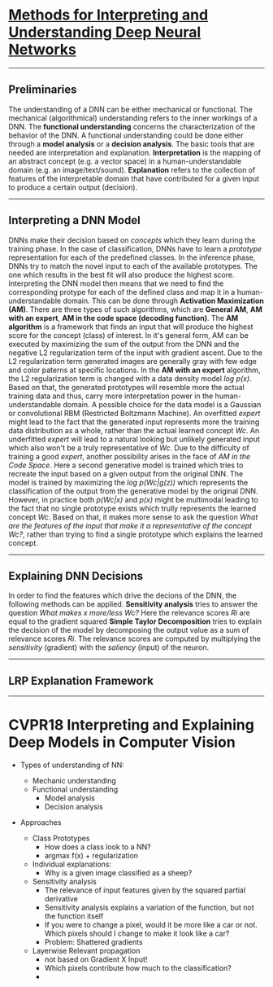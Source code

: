 # [Methods for Interpreting and Understanding Deep Neural Networks](https://arxiv.org/abs/1706.07979)
***
## Preliminaries
The understanding of a DNN can be either mechanical or functional. The mechanical (algorithmical) understanding refers to the inner workings of a DNN. The **functional understanding** concerns the characterization of the behavior of the DNN. A functional understanding could be done either through a **model analysis** or a **decision analysis**.
The basic tools that are needed are interpretation and explanation. **Interpretation** is the mapping of an abstract concept (e.g. a vector space) in a human-understandable domain (e.g. an image/text/sound). **Explanation** refers to the collection of features of the interpretable domain that have contributed for a given input to produce a certain output (decision).
***
## Interpreting a DNN Model
DNNs make their decision based on *concepts* which they learn during the training phase. In the case of classification, DNNs have to learn a *prototype* representation for each of the predefined classes. In the inference phase, DNNs try to match the novel input to each of the available prototypes. The one which results in the best fit will also produce the highest score. Interpreting the DNN model then means that we need to find the corresponding protype for each of the defined class and map it in a human-understandable domain. This can be done through **Activation Maximization (AM)**. There are three types of such algorithms, which are **General AM**, **AM with an expert**, **AM in the code space (decoding function)**.
The **AM algorithm** is a framework that finds an input that will produce the highest score for the concept (class) of interest. In it's general form, AM can be executed by maximizing the sum of the output from the DNN and the negative L2 regularization term of the input with gradient ascent. Due to the L2 regularization term generated images are generally gray with few edge and color paterns at specific locations.
In the **AM with an expert** algorithm, the L2 regularization term is changed with a data density model *log p(x)*. Based on that, the generated prototypes will resemble more the actual training data and thus, carry more interpretation power in the human-understandable domain. A possible choice for the data model is a Gaussian or convolutional RBM (Restricted Boltzmann Machine). An overfitted *expert* might lead to the fact that the generated input represents more the training data distribution as a whole, rather than the actual learned concept *Wc*. An underfitted *expert* will lead to a natural looking but unlikely generated input which also won't be a truly representative of *Wc*.
Due to the difficulty of training a good *expert*, another possibility arises in the face of *AM in the Code Space*. Here a second generative model is trained which tries to recreate the input based on a given output from the original DNN. The model is trained by maximizing the *log p(Wc|g(z))* which represents the classification of the output from the generative model by the original DNN.
However, in practice both *p(Wc|x)* and *p(x)* might be multimodal leading to the fact that no single prototype exists which trully represents the learned concept *Wc*. Based on that, it makes more sense to ask the question *What are the features of the input that make it a representative of the concept Wc?*, rather than trying to find a single prototype which explains the learned concept.
***
## **Explaining DNN Decisions**
In order to find the features which drive the decions of the DNN, the following methods can be applied.
**Sensitivity analysis** tries to answer the question *What makes x more/less Wc?* Here the relevance scores *Ri* are equal to the gradient squared
**Simple Taylor Decomposition** tries to explain the decision of the model by decomposing the output value as a sum of relevance scores *Ri*. The relevance scores are computed by multiplying the *sensitivity* (gradient) with the *saliency* (input) of the neuron.
***
## LRP Explanation Framework


***
# CVPR18 Interpreting and Explaining Deep Models in Computer Vision

- Types of understanding of NN:
    - Mechanic understanding
    - Functional understanding
        - Model analysis
        - Decision analysis

- Approaches
    - Class Prototypes
        - How does a class look to a NN?
        - argmax f(x) + regularization
    - Individual explanations:
        - Why is a given image classified as a sheep?
    - Sensitivity analysis
        - The relevance of input features given by the squared partial derivative
        - Sensitivity analysis explains a variation of the function, but not the function itself
        - If you were to change a pixel, would it be more like a car or not. Which pixels should I change to make it look like a car?
        - Problem: Shattered gradients
    - Layerwise Relevant propagation
        - not based on Gradient X Input!
        - Which pixels contribute how much to the classification?
        - 